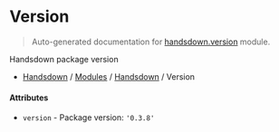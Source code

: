 # Version

> Auto-generated documentation for [handsdown.version](https://github.com/vemel/handsdown/blob/master/handsdown/version.py) module.

Handsdown package version

- [Handsdown](../README.md#-handsdown---python-documentation-generator) / [Modules](../MODULES.md#modules) / [Handsdown](index.md#handsdown) / Version

#### Attributes

- `version` - Package version: `'0.3.8'`
